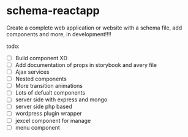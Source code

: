 # schema-reactapp
Create a complete web application or website with a schema file, add components and more, in development!!!!

todo:
 * [ ] Build component XD
 * [ ] Add documentation of props in storybook and avery file
 * [ ] Ajax services
 * [ ] Nested components
 * [ ] More transition animations
 * [ ] Lots of defualt components
 * [ ] server side with express and mongo
 * [ ] server side php based
 * [ ] wordpress plugin wrapper
 * [ ] jexcel component for manage
 * [ ] menu component